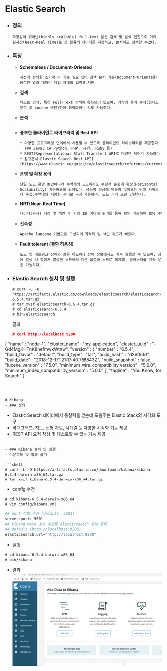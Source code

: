 # Elastic Search

- ### 정의
   ```
   확장성이 뛰어난(highly scalable) full-text 분산 검색 및 분석 엔진으로 거의 실시간(Near-Real Time)로 큰 볼륨의 데이터를 저장하고, 분석하고 검색할 수있다.
   ```

- ### 특징

  - **Schemaless / Document-Oriented**

    ```
    사전에 정의한 스키마 나 기준 필요 없이 검색 문서 기준(Document-Oriented) 동적인 열과 데이터 타입 형태의 입력을 지원
    ```

  - **검색**
    ```
    텍스트 검색, 특히 Full-Text 검색에 특화되어 있으며, 각각의 용어 분석(형태소 분석 후 Lucene 색인)하여 최적화하는 것도 가능하다.
    ```

  - **분석**

    ```

    ```

  - **풍부한 클라이언트 라이브러리 및 Rest API**

    ```
    * 다양한 프로그래밍 언어에서 사용할 수 있도록 클라이언트 라이브러리를 제공한다.
      (## Java, C# Python, PHP, Perl, Ruby 등)
    * REST(Representational State Transfer) API로 다양한 제어가 가능하다
    * 참고문서-Elastic Search Rest API](https://www.elastic.co/guide/en/elasticsearch/reference/current/docs.html)
    ```

  - **운영 및 확장 용이**

    ```
    단일 노드 운영 뿐만아니라 수백개의 노드까지도 수평적 손쉽게 확장(Horizontal Scalability) 가능하도록 되어있다. 성능이 향상에 비용이 많이드는 단일 서버보다 수십,수백대의 저렴한 서버로 구성 가능하며, 노드 추가 또한 간단하다.
    ```

  - **NRT(Near-Real Time)**

    ```markdown
    데이터(문서) 저장 및 색인 후 거의 1초 이내에 쿼리를 통해 확인 가능하며 초당 수백~수천개의 도큐먼트 색인 생성하고 거의 실시간(Near-RealTime)으로 검색할 수 있다.
    ```

  - **신속성**

    ```
    Apache luncene 기반으로 구성되어 최적화 및 색인 속도가 빠르다.
    ```

  - **Fault tolerant (결함 허용성)**

    ```
    노드 및 네트워크 장애와 같은 하드웨어 장애 상황에서도 계속 실행할 수 있으며, 장애 발생 시 장애가 발생한 노드에서 다른 활성화 노드로 복제해, 클러스터를 계속 운용 가능하다.
    ```


- ### Elastic Search 설치 및 실행

   ```shell
   # curl -L -O https://artifacts.elastic.co/downloads/elasticsearch/elasticsearch-6.5.4.tar.gz
   # tar xvzf elasticsearch-6.5.4.tar.gz
   # cd elasticsearch-6.5.4
   # bin/elasticsearch
   ```

   결과

   ```json
   # curl http://localhost:9200
{
    "name" : "node-1",
    "cluster_name" : "my-application",
    "cluster_uuid" : "-Gd4MgKHTnK8nefmwkWtnw",
    "version" : {
    "number" : "6.5.4",
    "build_flavor" : "default",
    "build_type" : "tar",
    "build_hash" : "d2ef93d",
    "build_date" : "2018-12-17T21:17:40.758843Z",
    "build_snapshot" : false,
    "lucene_version" : "7.5.0",
    "minimum_wire_compatibility_version" : "5.6.0",
    "minimum_index_compatibility_version" : "5.0.0"
    },
    "tagline" : "You Know, for Search"
}
   ```



# Kibana
- ### 정의
   ```
   - Elastic Search 데이터에서 통찰력을 얻는데 도움주는 Elastic Stack의 시각화 도구
   - 막대그래프, 지도, 선형 차트, 시계열 등 다양한 시각화 기능 제공
   - REST API 요청 작성 및 테스트할 수 있는 기능 제공
   ```

- ### Kibana 설치 및 실행
   - 다운로드 및 압축 풀기

   ```shell
   # curl -L -O https://artifacts.elastic.co/downloads/kibana/kibana-6.5.4-darwin-x86_64.tar.gz
   # tar xvzf kibana-6.5.4-darwin-x86_64.tar.gz
   ```
   - config 수정
   ```shell
   # cd kibana-6.5.4-darwin-x86_64
   # vim config/kibana.yml
   ```
   ```bash
   ## port 정보 수정 (default: 5601)
   server.port: 5601
   ## kibana meta 정보 저장할 elasticsearch 정보 등록
   ## default (http://localhost:9200)
   elasticsearch.url="http://localhost:9200"
   ```
   - 실행 
   ```shell
   # cd kibana-6.5.4-darwin-x86_64
   # bin/kibana
   ```
   -  결과
     ![kibna 실행](.\img\kibana_run.png)

     
